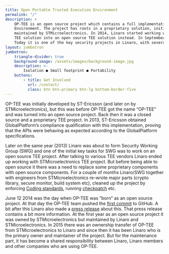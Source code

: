 ```yaml
---
title: Open Portable Trusted Execution Environment
permalink: "/"
description: >
    OP-TEE is an open source project which contains a full implementation to make up a complete Trusted Execution
    Environment. The project has roots in a proprietary solution, initially created by ST-Ericsson and then owned and
    maintained by STMicroelectronics. In 2014, Linaro started working with STMicroelectronics to transform the proprietary
    TEE solution into an open source TEE solution instead. In September 2015, the ownership was transferred to Linaro.
    Today it is one of the key security projects in Linaro, with several of Linaro’s members supporting and using it.
layout: jumbotron
jumbotron:
    triangle-divider: true
    background-image: /assets/images/background-image.jpg
    description: >-
        Isolation ● Small footprint ● Portability
    buttons:
        - title: Get Involved
          url: /contact/
          class: btn btn-primary btn-lg bottom-border-five
---
```

<div class="row content" id="content-container">
<div class="container text-center" id="homepage-text" markdown="1">
OP-TEE was initially developed by ST-Ericsson (and later on by STMicroelectronics), but this was before OP-TEE got the
name “OP-TEE” and was turned into an open source project. Back then it was a closed source and a proprietary TEE
project. In 2013, ST-Ericsson obtained GlobalPlatform’s compliance qualification with this implementation, proving that
the APIs were behaving as expected according to the GlobalPlatform specifications.

Later on the same year (2013) Linaro was about to form Security Working Group (SWG) and one of the initial key tasks for
SWG was to work on an open source TEE project. After talking to various TEE vendors Linaro ended up working with
STMicroelectronics TEE project. But before being able to open source it there was a need to replace some proprietary
components with open source components. For a couple of months Linaro/SWG together with engineers from
STMicroelectronics re-wrote major parts (crypto library, secure monitor, build system etc), cleaned up the project by
enforcing [Coding standards](https://optee.readthedocs.io/en/latest/general/coding_standards.html#coding-standards),
running [checkpatch](http://git.kernel.org/cgit/linux/kernel/git/torvalds/linux.git/tree/scripts/checkpatch.pl) etc.

June 12 2014 was the day when OP-TEE was “born” as an open source project. At that day the OP-TEE team pushed the [first
commit](https://github.com/OP-TEE/optee_os/commit/b01047730e77127c23a36591643eeb8bb0487d68) to GitHub. A bit after this
Linaro also made a [press release](https://www.linaro.org/blog/op-tee-open-source-security-mass-market/) about this.
That press release contains a bit more information. At the first year as an open source project it was owned by
STMicroelectronics but maintained by Linaro and STMicroelectronics. In 2015 there was an ownership transfer of OP-TEE
from STMicroelectronics to Linaro and since then it has been Linaro who is the primary owner and maintainer of the
project. But for the maintenance part, it has become a shared responsibility between Linaro, Linaro members and other
companies who are using OP-TEE.
</div>
</div>

